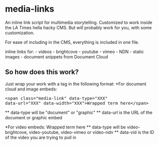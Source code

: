 media-links
====================

An inline link script for multimedia storytelling. Customized to work inside the LA Times hella hacky CMS. But will probably work for you, with some customization. 

For ease of including in the CMS, everything is included in one file. 

inline links for:
	- videos 
		- brightcove
		- youtube
		- vimeo
		- NDN
	- static images
	- document snippets from Document Cloud

So how does this work? 
----------------------
Just wrap your work with a tag in the following format:
*For document cloud and image embeds:
	<pre>\<span class="media-link" data-type="XXX" data-url="XXX" data-width="XXX"\>Wrapped term here\<\/span\></pre>
** data-type will be "document" or "graphic"
** data-url is the URL of the document or graphic embed

*For video embeds:
	<span class="media-link" data-type="XXX" data-vid="XXX" data-width="XXX">Wrapped term here</span>
** data-type will be video-brightcove, video-youtube, video-vimeo or video-ndn
** data-vid is the ID of the video you are trying to pull in
